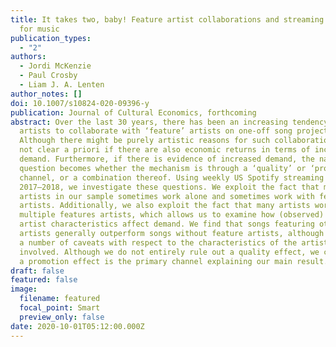 ```yaml
---
title: It takes two, baby! Feature artist collaborations and streaming demand
  for music
publication_types:
  - "2"
authors:
  - Jordi McKenzie
  - Paul Crosby
  - Liam J. A. Lenten
author_notes: []
doi: 10.1007/s10824-020-09396-y
publication: Journal of Cultural Economics, forthcoming
abstract: Over the last 30 years, there has been an increasing tendency for
  artists to collaborate with ‘feature’ artists on one-off song projects.
  Although there might be purely artistic reasons for such collaborations, it is
  not clear a priori if there are also economic returns in terms of increased
  demand. Furthermore, if there is evidence of increased demand, the natural
  question becomes whether the mechanism is through a ‘quality’ or ‘promotion’
  channel, or a combination thereof. Using weekly US Spotify streaming data from
  2017–2018, we investigate these questions. We exploit the fact that many
  artists in our sample sometimes work alone and sometimes work with feature
  artists. Additionally, we also exploit the fact that many artists work with
  multiple features artists, which allows us to examine how (observed) feature
  artist characteristics affect demand. We find that songs featuring other
  artists generally outperform songs without feature artists, although there are
  a number of caveats with respect to the characteristics of the artists
  involved. Although we do not entirely rule out a quality effect, we conjecture
  a promotion effect is the primary channel explaining our main result.
draft: false
featured: false
image:
  filename: featured
  focal_point: Smart
  preview_only: false
date: 2020-10-01T05:12:00.000Z
---
```

